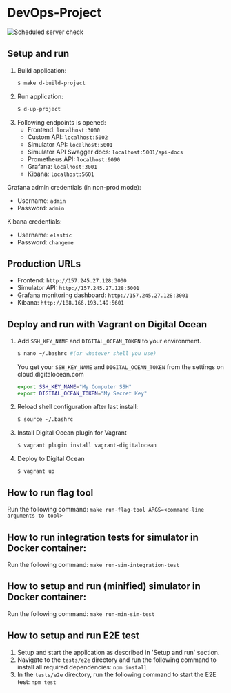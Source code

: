 # DevOps-Project

![Scheduled server check](https://github.com/DevOps-Drengene/DevOps-Project/workflows/Scheduled%20Check/badge.svg)

## Setup and run
1. Build application:
    ```bash
    $ make d-build-project
    ```
2. Run application:
    ```bash
    $ d-up-project
    ```
3. Following endpoints is opened:
    - Frontend: `localhost:3000`
    - Custom API: `localhost:5002`
    - Simulator API: `localhost:5001`
    - Simulator API Swagger docs: `localhost:5001/api-docs`
    - Prometheus API: `localhost:9090`
    - Grafana: `localhost:3001`
    - Kibana: `localhost:5601`

Grafana admin credentials (in non-prod mode):
- Username: `admin`
- Password: `admin`

Kibana credentials:
- Username: `elastic`
- Password: `changeme`

## Production URLs
- Frontend: `http://157.245.27.128:3000`
- Simulator API: `http://157.245.27.128:5001`
- Grafana monitoring dashboard: `http://157.245.27.128:3001`
- Kibana: `http://188.166.193.149:5601`

## Deploy and run with Vagrant on Digital Ocean
1. Add `SSH_KEY_NAME` and `DIGITAL_OCEAN_TOKEN` to your environment.
   ```bash
   $ nano ~/.bashrc #(or whatever shell you use)
   ```
   You get your `SSH_KEY_NAME` and `DIGITAL_OCEAN_TOKEN` from the settings on cloud.digitalocean.com
   ```bash
   export SSH_KEY_NAME="My Computer SSH"
   export DIGITAL_OCEAN_TOKEN="My Secret Key"
   ```
2. Reload shell configuration after last install:
   ```bash
   $ source ~/.bashrc
   ```
3. Install Digital Ocean plugin for Vagrant
   ```bash
   $ vagrant plugin install vagrant-digitalocean
   ```
4. Deploy to Digital Ocean
   ```bash
   $ vagrant up
   ```

## How to run flag tool
Run the following command: `make run-flag-tool ARGS=<command-line arguments to tool>`

## How to run integration tests for simulator in Docker container:
Run the following command: `make run-sim-integration-test`

## How to setup and run (minified) simulator in Docker container:
Run the following command: `make run-min-sim-test`

## How to setup and run E2E test
1. Setup and start the application as described in 'Setup and run' section.
2. Navigate to the `tests/e2e` directory and run the following command to install all required dependencies: `npm install`
3. In the `tests/e2e` directory, run the following command to start the E2E test: `npm test`
